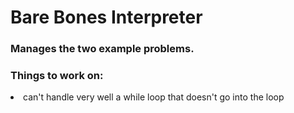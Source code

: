 # Bare Bones Interpreter

<h3>Manages the two example problems.<h3> 

<h3> Things to work on: </h3>
	<li>can't handle very well a while loop that doesn't go into the loop </li> 
